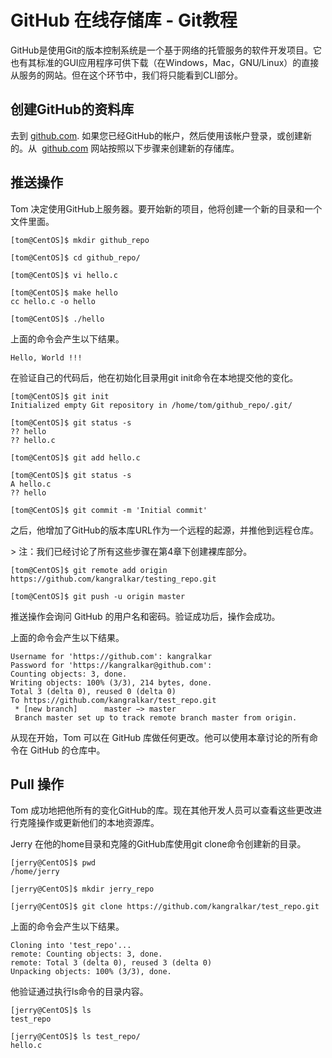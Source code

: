 # GitHub 在线存储库 - Git教程

GitHub是使用Git的版本控制系统是一个基于网络的托管服务的软件开发项目。它也有其标准的GUI应用程序可供下载（在Windows，Mac，GNU/Linux）的直接从服务的网站。但在这个环节中，我们将只能看到CLI部分。

## 创建GitHub的资料库

去到 [github.com](https://github.com/). 如果您已经GitHub的帐户，然后使用该帐户登录，或创建新的。从  [github.com](https://github.com/) 网站按照以下步骤来创建新的存储库。 

## 推送操作

Tom 决定使用GitHub上服务器。要开始新的项目，他将创建一个新的目录和一个文件里面。

```
[tom@CentOS]$ mkdir github_repo

[tom@CentOS]$ cd github_repo/

[tom@CentOS]$ vi hello.c

[tom@CentOS]$ make hello
cc hello.c -o hello

[tom@CentOS]$ ./hello

```

上面的命令会产生以下结果。

```
Hello, World !!!

```

在验证自己的代码后，他在初始化目录用git init命令在本地提交他的变化。

```
[tom@CentOS]$ git init
Initialized empty Git repository in /home/tom/github_repo/.git/

[tom@CentOS]$ git status -s
?? hello
?? hello.c

[tom@CentOS]$ git add hello.c

[tom@CentOS]$ git status -s
A hello.c
?? hello

[tom@CentOS]$ git commit -m 'Initial commit'

```

之后，他增加了GitHub的版本库URL作为一个远程的起源，并推他到远程仓库。

&gt; 注：我们已经讨论了所有这些步骤在第4章下创建裸库部分。

```
[tom@CentOS]$ git remote add origin https://github.com/kangralkar/testing_repo.git

[tom@CentOS]$ git push -u origin master

```

推送操作会询问 GitHub 的用户名和密码。验证成功后，操作会成功。

上面的命令会产生以下结果。

```
Username for 'https://github.com': kangralkar
Password for 'https://kangralkar@github.com': 
Counting objects: 3, done.
Writing objects: 100% (3/3), 214 bytes, done.
Total 3 (delta 0), reused 0 (delta 0)
To https://github.com/kangralkar/test_repo.git
 * [new branch]      master −> master
 Branch master set up to track remote branch master from origin.

```

从现在开始，Tom 可以在 GitHub 库做任何更改。他可以使用本章讨论的所有命令在 GitHub 的仓库中。

## Pull 操作

Tom 成功地把他所有的变化GitHub的库。现在其他开发人员可以查看这些更改进行克隆操作或更新他们的本地资源库。

Jerry 在他的home目录和克隆的GitHub库使用git clone命令创建新的目录。

```
[jerry@CentOS]$ pwd
/home/jerry

[jerry@CentOS]$ mkdir jerry_repo

[jerry@CentOS]$ git clone https://github.com/kangralkar/test_repo.git

```

上面的命令会产生以下结果。

```
Cloning into 'test_repo'...
remote: Counting objects: 3, done.
remote: Total 3 (delta 0), reused 3 (delta 0)
Unpacking objects: 100% (3/3), done.

```

他验证通过执行ls命令的目录内容。

```
[jerry@CentOS]$ ls
test_repo

[jerry@CentOS]$ ls test_repo/
hello.c
```

 